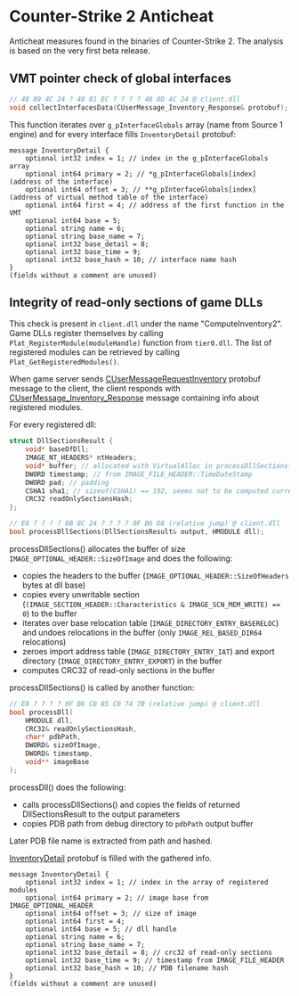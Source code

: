 # Counter-Strike 2 Anticheat

Anticheat measures found in the binaries of Counter-Strike 2.
The analysis is based on the very first beta release.

## VMT pointer check of global interfaces

```cpp
// 48 89 4C 24 ? 48 81 EC ? ? ? ? 48 8D 4C 24 @ client.dll
void collectInterfacesData(CUserMessage_Inventory_Response& protobuf);
```

This function iterates over `g_pInterfaceGlobals` array (name from Source 1 engine) and for every interface fills `InventoryDetail` protobuf:

```text
message InventoryDetail {
    optional int32 index = 1; // index in the g_pInterfaceGlobals array
    optional int64 primary = 2; // *g_pInterfaceGlobals[index] (address of the interface)
    optional int64 offset = 3; // **g_pInterfaceGlobals[index] (address of virtual method table of the interface)
    optional int64 first = 4; // address of the first function in the VMT
    optional int64 base = 5;
    optional string name = 6;
    optional string base_name = 7;
    optional int32 base_detail = 8;
    optional int32 base_time = 9;
    optional int32 base_hash = 10; // interface name hash
}
(fields without a comment are unused)
```

## Integrity of read-only sections of game DLLs

This check is present in `client.dll` under the name "ComputeInventory2".
Game DLLs register themselves by calling `Plat_RegisterModule(moduleHandle)` function from `tier0.dll`. The list of registered modules can be retrieved by calling `Plat_GetRegisteredModules()`.

When game server sends [CUserMessageRequestInventory](https://github.com/SteamDatabase/GameTracking-CSGO/blob/49680faef0fbccdead5803e3d559e6a36372ac8f/Protobufs/usermessages.proto#L631-L635) protobuf message to the client, the client responds with [CUserMessage_Inventory_Response](https://github.com/SteamDatabase/GameTracking-CSGO/blob/49680faef0fbccdead5803e3d559e6a36372ac8f/Protobufs/usermessages.proto#L637-L662) message containing info about registered modules.

For every registered dll:

```cpp
struct DllSectionsResult {
    void* baseOfDll;
    IMAGE_NT_HEADERS* ntHeaders;
    void* buffer; // allocated with VirtualAlloc in processDllSections()
    DWORD timestamp; // from IMAGE_FILE_HEADER::TimeDateStamp
    DWORD pad; // padding
    CSHA1 sha1; // sizeof(CSHA1) == 192, seems not to be computed currently
    CRC32 readOnlySectionsHash;
};

// E8 ? ? ? ? 8B 8C 24 ? ? ? ? 0F B6 D8 (relative jump) @ client.dll
bool processDllSections(DllSectionsResult& output, HMODULE dll);
```

processDllSections() allocates the buffer of size `IMAGE_OPTIONAL_HEADER::SizeOfImage` and does the following:

- copies the headers to the buffer (`IMAGE_OPTIONAL_HEADER::SizeOfHeaders` bytes at dll base)
- copies every unwritable section (`(IMAGE_SECTION_HEADER::Characteristics & IMAGE_SCN_MEM_WRITE) == 0`) to the buffer
- iterates over base relocation table (`IMAGE_DIRECTORY_ENTRY_BASERELOC`) and undoes relocations in the buffer (only `IMAGE_REL_BASED_DIR64` relocations)
- zeroes import address table (`IMAGE_DIRECTORY_ENTRY_IAT`) and export directory (`IMAGE_DIRECTORY_ENTRY_EXPORT`) in the buffer
- computes CRC32 of read-only sections in the buffer

processDllSections() is called by another function:

```cpp
// E8 ? ? ? ? 0F B6 C0 85 C0 74 7B (relative jump) @ client.dll
bool processDll(
    HMODULE dll,
    CRC32& readOnlySectionsHash,
    char* pdbPath,
    DWORD& sizeOfImage,
    DWORD& timestamp,
    void** imageBase
);
```

processDll() does the following:

- calls processDllSections() and copies the fields of returned DllSectionsResult to the output parameters
- copies PDB path from debug directory to `pdbPath` output buffer

Later PDB file name is extracted from path and hashed.

[InventoryDetail](https://github.com/SteamDatabase/GameTracking-CSGO/blob/49680faef0fbccdead5803e3d559e6a36372ac8f/Protobufs/usermessages.proto#L638-L649) protobuf is filled with the gathered info.

```text
message InventoryDetail {
    optional int32 index = 1; // index in the array of registered modules
    optional int64 primary = 2; // image base from IMAGE_OPTIONAL_HEADER
    optional int64 offset = 3; // size of image
    optional int64 first = 4;
    optional int64 base = 5; // dll handle
    optional string name = 6;
    optional string base_name = 7;
    optional int32 base_detail = 8; // crc32 of read-only sections
    optional int32 base_time = 9; // timestamp from IMAGE_FILE_HEADER
    optional int32 base_hash = 10; // PDB filename hash
}
(fields without a comment are unused)
```
